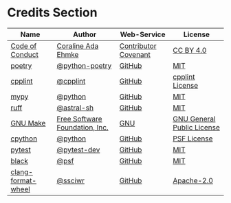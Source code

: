 # Credits Section

| Name                     | Author                               | Web-Service                | License                          |
|--------------------------|--------------------------------------|----------------------------|----------------------------------|
| [Code of Conduct][01]    | [Coraline Ada Ehmke][02]             | [Contributor Covenant][03] | [CC BY 4.0][04]                  |
| [poetry][05]             | [@python-poetry][06]                 | [GitHub][07]               | [MIT][08]                        |
| [cpplint][09]            | [@cpplint][10]                       | [GitHub][11]               | [cpplint License][12]            |
| [mypy][13]               | [@python][14]                        | [GitHub][15]               | [MIT][16]                        |
| [ruff][17]               | [@astral-sh][18]                     | [GitHub][19]               | [MIT][20]                        |
| [GNU Make][21]           | [Free Software Foundation, Inc.][22] | [GNU][23]                  | [GNU General Public License][24] |
| [cpython][25]            | [@python][26]                        | [GitHub][27]               | [PSF License][28]                |
| [pytest][29]             | [@pytest-dev][30]                    | [GitHub][31]               | [MIT][32]                        |
| [black][33]              | [@psf][34]                           | [GitHub][35]               | [MIT][36]                        |
| [clang-format-wheel][37] | [@ssciwr][38]                        | [GitHub][39]               | [Apache-2.0][40]                 |

[01]: https://www.contributor-covenant.org/version/2/1/code_of_conduct
[02]: https://where.coraline.codes
[03]: https://www.contributor-covenant.org
[04]: https://github.com/EthicalSource/contributor_covenant/blob/release/LICENSE.md

[05]: https://github.com/python-poetry/poetry
[06]: https://github.com/python-poetry
[07]: https://github.com
[08]: https://github.com/python-poetry/poetry/blob/main/LICENSE

[09]: https://github.com/cpplint/cpplint
[10]: https://github.com/cpplint
[11]: https://github.com
[12]: https://github.com/cpplint/cpplint/blob/develop/LICENSE

[13]: https://github.com/python/mypy
[14]: https://github.com/python
[15]: https://github.com
[16]: https://github.com/python/mypy/blob/master/LICENSE

[17]: https://github.com/astral-sh/ruff
[18]: https://github.com/astral-sh
[19]: https://github.com
[20]: https://github.com/astral-sh/ruff/blob/main/LICENSE

[21]: https://www.gnu.org/software/make
[22]: https://www.gnu.org/software/make/#mission-statement
[23]: https://www.gnu.org/
[24]: https://www.gnu.org/licenses/gpl-3.0.en.html

[25]: https://github.com/python/cpython
[26]: https://github.com/python
[27]: https://github.com
[28]: https://github.com/python/cpython/blob/main/LICENSE

[29]: https://github.com/pytest-dev/pytest
[30]: https://github.com/pytest-dev
[31]: https://github.com
[32]: https://github.com/pytest-dev/pytest/blob/main/LICENSE

[33]: https://github.com/psf/black
[34]: https://github.com/psf
[35]: https://github.com
[36]: https://github.com/psf/black/blob/main/LICENSE

[37]: https://github.com/ssciwr/clang-format-wheel
[38]: https://github.com/ssciwr
[39]: https://github.com
[40]: https://github.com/ssciwr/clang-format-wheel/blob/main/LICENSE.md
